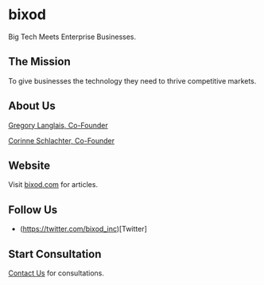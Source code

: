 # bixod

Big Tech Meets Enterprise Businesses.

## The Mission 

To give businesses the technology they need to thrive competitive markets.

## About Us

[Gregory Langlais, Co-Founder](http://gregl83.com)

[Corinne Schlachter, Co-Founder](https://www.linkedin.com/in/corinneschlachter)

## Website

Visit [bixod.com](https://bixod.com) for articles.

## Follow Us

- (https://twitter.com/bixod_inc)[Twitter]

## Start Consultation

[Contact Us](https://bixod.com/contact) for consultations.
